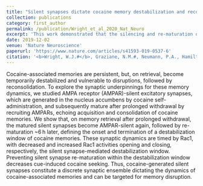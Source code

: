```yaml
---
title: "Silent synapses dictate cocaine memory destabilization and reconsolidation"
collection: publications
category: first_author
permalink: /publication/Wright_et_al_2020_Nat_Neuro
excerpt: 'This work demonstrated that the silencing and re-maturation of cocaine-generated synapses underlies the natural destabilization and reconsolidation of cocaine-associated memories following memory reactivation.'
date: 2019-12-02
venue: 'Nature Neuroscience'
paperurl: 'https://www.nature.com/articles/s41593-019-0537-6'
citation: '<b>Wright, W.J.#</b>, Graziane, N.M.#, Neumann, P.A., Hamilton, P.J. Cates, H.M., Fuerst, L., Spenceley, A., Mackinnon-Booth, N., Iyer, K., Huang, Y.H., Shaham, Y., Schlüter, O.M., Nestler, E.J., & Dong, Y. (2020). &quot;Silent synapses dictate cocaine memory destabilization and reconsolidation.&quot; <b><i>Nature Neuroscience</i></b>. 23(1).'
---
```


Cocaine-associated memories are persistent, but, on retrieval, become temporarily destabilized and vulnerable to disruptions, followed by reconsolidation. To explore the synaptic underpinnings for these memory dynamics, we studied AMPA receptor (AMPAR)-silent excitatory synapses, which are generated in the nucleus accumbens by cocaine self-administration, and subsequently mature after prolonged withdrawal by recruiting AMPARs, echoing acquisition and consolidation of cocaine memories. We show that, on memory retrieval after prolonged withdrawal, the matured silent synapses become AMPAR-silent again, followed by re-maturation ~6 h later, defining the onset and termination of a destabilization window of cocaine memories. These synaptic dynamics are timed by Rac1, with decreased and increased Rac1 activities opening and closing, respectively, the silent synapse-mediated destabilization window. Preventing silent synapse re-maturation within the destabilization window decreases cue-induced cocaine seeking. Thus, cocaine-generated silent synapses constitute a discrete synaptic ensemble dictating the dynamics of cocaine-associated memories and can be targeted for memory disruption.
